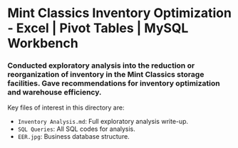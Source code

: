 # Mint Classics Inventory Optimization - Excel | Pivot Tables | MySQL Workbench
### 	Conducted exploratory analysis into the reduction or reorganization of inventory in the Mint Classics storage facilities. Gave recommendations for inventory optimization and warehouse efficiency.

Key files of interest in this directory are:
* `Inventory Analysis.md`: Full exploratory analysis write-up.
* `SQL Queries`: All SQL codes for analysis.
*  `EER.jpg`: Business database structure.
